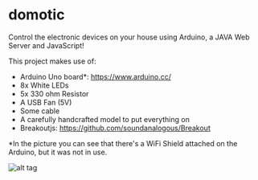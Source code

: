 # domotic

Control the electronic devices on your house using Arduino, a JAVA Web Server and JavaScript!

This project makes use of:
* Arduino Uno board*: https://www.arduino.cc/
* 8x White LEDs
* 5x 330 ohm Resistor
* A USB Fan (5V)
* Some cable
* A carefully handcrafted model to put everything on
* Breakoutjs: https://github.com/soundanalogous/Breakout

\*In the picture you can see that there's a WiFi Shield attached on the Arduino, but it was not in use.


![alt tag](http://labs.fgilio.com/mozilla/domotic/pic1.jpg)
